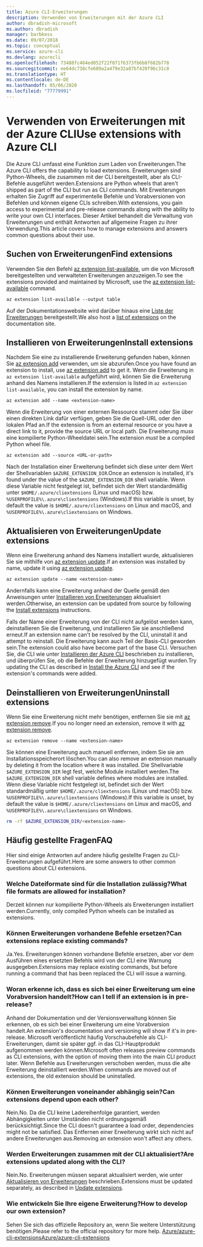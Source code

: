 ```yaml
---
title: Azure CLI-Erweiterungen
description: Verwenden von Erweiterungen mit der Azure CLI
author: dbradish-microsoft
ms.author: dbradish
manager: barbkess
ms.date: 09/07/2018
ms.topic: conceptual
ms.service: azure-cli
ms.devlang: azurecli
ms.openlocfilehash: 73488fc464ed052f22f071f6373fb6b8f682b778
ms.sourcegitcommit: ee64dc738cfe689a2a479e32a87bf420f96c31c8
ms.translationtype: HT
ms.contentlocale: de-DE
ms.lasthandoff: 05/06/2020
ms.locfileid: "77779991"
---
```

# <a name="use-extensions-with-azure-cli"></a><span data-ttu-id="5c738-103">Verwenden von Erweiterungen mit der Azure CLI</span><span class="sxs-lookup"><span data-stu-id="5c738-103">Use extensions with Azure CLI</span></span> 

<span data-ttu-id="5c738-104">Die Azure CLI umfasst eine Funktion zum Laden von Erweiterungen.</span><span class="sxs-lookup"><span data-stu-id="5c738-104">The Azure CLI offers the capability to load extensions.</span></span> <span data-ttu-id="5c738-105">Erweiterungen sind Python-Wheels, die zusammen mit der CLI bereitgestellt, aber als CLI-Befehle ausgeführt werden.</span><span class="sxs-lookup"><span data-stu-id="5c738-105">Extensions are Python wheels that aren't shipped as part of the CLI but run as CLI commands.</span></span>
<span data-ttu-id="5c738-106">Mit Erweiterungen erhalten Sie Zugriff auf experimentelle Befehle und Vorabversionen von Befehlen und können eigene CLIs schreiben.</span><span class="sxs-lookup"><span data-stu-id="5c738-106">With extensions, you gain access to experimental and pre-release commands along with the ability to write your own CLI interfaces.</span></span> <span data-ttu-id="5c738-107">Dieser Artikel behandelt die Verwaltung von Erweiterungen und enthält Antworten auf allgemeine Fragen zu ihrer Verwendung.</span><span class="sxs-lookup"><span data-stu-id="5c738-107">This article covers how to manage extensions and answers common questions about their use.</span></span>

## <a name="find-extensions"></a><span data-ttu-id="5c738-108">Suchen von Erweiterungen</span><span class="sxs-lookup"><span data-stu-id="5c738-108">Find extensions</span></span>

<span data-ttu-id="5c738-109">Verwenden Sie den Befehl [az extension list-available](/cli/azure/extension#az-extension-list-available), um die von Microsoft bereitgestellten und verwalteten Erweiterungen anzuzeigen.</span><span class="sxs-lookup"><span data-stu-id="5c738-109">To see the extensions provided and maintained by Microsoft, use the [az extension list-available](/cli/azure/extension#az-extension-list-available) command.</span></span>

```azurecli-interactive
az extension list-available --output table
```

<span data-ttu-id="5c738-110">Auf der Dokumentationswebsite wird darüber hinaus eine [Liste der Erweiterungen](azure-cli-extensions-list.md) bereitgestellt.</span><span class="sxs-lookup"><span data-stu-id="5c738-110">We also host a [list of extensions](azure-cli-extensions-list.md) on the documentation site.</span></span>

## <a name="install-extensions"></a><span data-ttu-id="5c738-111">Installieren von Erweiterungen</span><span class="sxs-lookup"><span data-stu-id="5c738-111">Install extensions</span></span>

<span data-ttu-id="5c738-112">Nachdem Sie eine zu installierende Erweiterung gefunden haben, können Sie [az extension add](https://docs.microsoft.com/cli/azure/extension#az-extension-add) verwenden, um sie abzurufen.</span><span class="sxs-lookup"><span data-stu-id="5c738-112">Once you have found an extension to install, use [az extension add](https://docs.microsoft.com/cli/azure/extension#az-extension-add) to get it.</span></span> <span data-ttu-id="5c738-113">Wenn die Erweiterung in `az extension list-available` aufgeführt wird, können Sie die Erweiterung anhand des Namens installieren.</span><span class="sxs-lookup"><span data-stu-id="5c738-113">If the extension is listed in `az extension list-available`, you can install the extension by name.</span></span>

```azurecli-interactive
az extension add --name <extension-name>
```

<span data-ttu-id="5c738-114">Wenn die Erweiterung von einer externen Ressource stammt oder Sie über einen direkten Link dafür verfügen, geben Sie die Quell-URL oder den lokalen Pfad an.</span><span class="sxs-lookup"><span data-stu-id="5c738-114">If the extension is from an external resource or you have a direct link to it, provide the source URL or local path.</span></span> <span data-ttu-id="5c738-115">Die Erweiterung _muss_ eine kompilierte Python-Wheeldatei sein.</span><span class="sxs-lookup"><span data-stu-id="5c738-115">The extension _must_ be a compiled Python wheel file.</span></span>

```azurecli-interactive
az extension add --source <URL-or-path>
```

<span data-ttu-id="5c738-116">Nach der Installation einer Erweiterung befindet sich diese unter dem Wert der Shellvariablen `$AZURE_EXTENSION_DIR`.</span><span class="sxs-lookup"><span data-stu-id="5c738-116">Once an extension is installed, it's found under the value of the `$AZURE_EXTENSION_DIR` shell variable.</span></span> <span data-ttu-id="5c738-117">Wenn diese Variable nicht festgelegt ist, befindet sich der Wert standardmäßig unter `$HOME/.azure/cliextensions` (Linux und macOS) bzw. `%USERPROFILE%\.azure\cliextensions` (Windows).</span><span class="sxs-lookup"><span data-stu-id="5c738-117">If this variable is unset, by default the value is `$HOME/.azure/cliextensions` on Linux and macOS, and `%USERPROFILE%\.azure\cliextensions` on Windows.</span></span>

## <a name="update-extensions"></a><span data-ttu-id="5c738-118">Aktualisieren von Erweiterungen</span><span class="sxs-lookup"><span data-stu-id="5c738-118">Update extensions</span></span>

<span data-ttu-id="5c738-119">Wenn eine Erweiterung anhand des Namens installiert wurde, aktualisieren Sie sie mithilfe von [az extension update](https://docs.microsoft.com/cli/azure/extension#az-extension-update).</span><span class="sxs-lookup"><span data-stu-id="5c738-119">If an extension was installed by name, update it using [az extension update](https://docs.microsoft.com/cli/azure/extension#az-extension-update).</span></span>

```azurecli-interactive
az extension update --name <extension-name>
```

<span data-ttu-id="5c738-120">Andernfalls kann eine Erweiterung anhand der Quelle gemäß den Anweisungen unter [Installieren von Erweiterungen](#install-extensions) aktualisiert werden.</span><span class="sxs-lookup"><span data-stu-id="5c738-120">Otherwise, an extension can be updated from source by following the [Install extensions](#install-extensions) instructions.</span></span>

<span data-ttu-id="5c738-121">Falls der Name einer Erweiterung von der CLI nicht aufgelöst werden kann, deinstallieren Sie die Erweiterung, und installieren Sie sie anschließend erneut.</span><span class="sxs-lookup"><span data-stu-id="5c738-121">If an extension name can't be resolved by the CLI, uninstall it and attempt to reinstall.</span></span> <span data-ttu-id="5c738-122">Die Erweiterung kann auch Teil der Basis-CLI geworden sein.</span><span class="sxs-lookup"><span data-stu-id="5c738-122">The extension could also have become part of the base CLI.</span></span>
<span data-ttu-id="5c738-123">Versuchen Sie, die CLI wie unter [Installieren der Azure CLI](install-azure-cli.md) beschrieben zu installieren, und überprüfen Sie, ob die Befehle der Erweiterung hinzugefügt wurden.</span><span class="sxs-lookup"><span data-stu-id="5c738-123">Try updating the CLI as described in [Install the Azure CLI](install-azure-cli.md) and see if the extension's commands were added.</span></span>

## <a name="uninstall-extensions"></a><span data-ttu-id="5c738-124">Deinstallieren von Erweiterungen</span><span class="sxs-lookup"><span data-stu-id="5c738-124">Uninstall extensions</span></span>

<span data-ttu-id="5c738-125">Wenn Sie eine Erweiterung nicht mehr benötigen, entfernen Sie sie mit [az extension remove](https://docs.microsoft.com/cli/azure/extension#az-extension-remove).</span><span class="sxs-lookup"><span data-stu-id="5c738-125">If you no longer need an extension, remove it with [az extension remove](https://docs.microsoft.com/cli/azure/extension#az-extension-remove).</span></span>

```azurecli-interactive
az extension remove --name <extension-name>
```

<span data-ttu-id="5c738-126">Sie können eine Erweiterung auch manuell entfernen, indem Sie sie am Installationsspeicherort löschen.</span><span class="sxs-lookup"><span data-stu-id="5c738-126">You can also remove an extension manually by deleting it from the location where it was installed.</span></span> <span data-ttu-id="5c738-127">Die Shellvariable `$AZURE_EXTENSION_DIR` legt fest, welche Module installiert werden.</span><span class="sxs-lookup"><span data-stu-id="5c738-127">The `$AZURE_EXTENSION_DIR` shell variable defines where modules are installed.</span></span>
<span data-ttu-id="5c738-128">Wenn diese Variable nicht festgelegt ist, befindet sich der Wert standardmäßig unter `$HOME/.azure/cliextensions` (Linux und macOS) bzw. `%USERPROFILE%\.azure\cliextensions` (Windows).</span><span class="sxs-lookup"><span data-stu-id="5c738-128">If this variable is unset, by default the value is `$HOME/.azure/cliextensions` on Linux and macOS, and `%USERPROFILE%\.azure\cliextensions` on Windows.</span></span>

```bash
rm -rf $AZURE_EXTENSION_DIR/<extension-name>
```

## <a name="faq"></a><span data-ttu-id="5c738-129">Häufig gestellte Fragen</span><span class="sxs-lookup"><span data-stu-id="5c738-129">FAQ</span></span>

<span data-ttu-id="5c738-130">Hier sind einige Antworten auf andere häufig gestellte Fragen zu CLI-Erweiterungen aufgeführt.</span><span class="sxs-lookup"><span data-stu-id="5c738-130">Here are some answers to other common questions about CLI extensions.</span></span>

### <a name="what-file-formats-are-allowed-for-installation"></a><span data-ttu-id="5c738-131">Welche Dateiformate sind für die Installation zulässig?</span><span class="sxs-lookup"><span data-stu-id="5c738-131">What file formats are allowed for installation?</span></span>

<span data-ttu-id="5c738-132">Derzeit können nur kompilierte Python-Wheels als Erweiterungen installiert werden.</span><span class="sxs-lookup"><span data-stu-id="5c738-132">Currently, only compiled Python wheels can be installed as extensions.</span></span>

### <a name="can-extensions-replace-existing-commands"></a><span data-ttu-id="5c738-133">Können Erweiterungen vorhandene Befehle ersetzen?</span><span class="sxs-lookup"><span data-stu-id="5c738-133">Can extensions replace existing commands?</span></span>

<span data-ttu-id="5c738-134">Ja.</span><span class="sxs-lookup"><span data-stu-id="5c738-134">Yes.</span></span> <span data-ttu-id="5c738-135">Erweiterungen können vorhandene Befehle ersetzen, aber vor dem Ausführen eines ersetzten Befehls wird von der CLI eine Warnung ausgegeben.</span><span class="sxs-lookup"><span data-stu-id="5c738-135">Extensions may replace existing commands, but before running a command that has been replaced the CLI will issue a warning.</span></span>

### <a name="how-can-i-tell-if-an-extension-is-in-pre-release"></a><span data-ttu-id="5c738-136">Woran erkenne ich, dass es sich bei einer Erweiterung um eine Vorabversion handelt?</span><span class="sxs-lookup"><span data-stu-id="5c738-136">How can I tell if an extension is in pre-release?</span></span>

<span data-ttu-id="5c738-137">Anhand der Dokumentation und der Versionsverwaltung können Sie erkennen, ob es sich bei einer Erweiterung um eine Vorabversion handelt.</span><span class="sxs-lookup"><span data-stu-id="5c738-137">An extension's documentation and versioning will show if it's in pre-release.</span></span> <span data-ttu-id="5c738-138">Microsoft veröffentlicht häufig Vorschaubefehle als CLI-Erweiterungen, damit sie später ggf. in das CLI-Hauptprodukt aufgenommen werden können.</span><span class="sxs-lookup"><span data-stu-id="5c738-138">Microsoft often releases preview commands as CLI extensions, with the option of moving them into the main CLI product later.</span></span> <span data-ttu-id="5c738-139">Wenn Befehle aus Erweiterungen verschoben werden, muss die alte Erweiterung deinstalliert werden.</span><span class="sxs-lookup"><span data-stu-id="5c738-139">When commands are moved out of extensions, the old extension should be uninstalled.</span></span> 

### <a name="can-extensions-depend-upon-each-other"></a><span data-ttu-id="5c738-140">Können Erweiterungen voneinander abhängig sein?</span><span class="sxs-lookup"><span data-stu-id="5c738-140">Can extensions depend upon each other?</span></span>

<span data-ttu-id="5c738-141">Nein.</span><span class="sxs-lookup"><span data-stu-id="5c738-141">No.</span></span> <span data-ttu-id="5c738-142">Da die CLI keine Ladereihenfolge garantiert, werden Abhängigkeiten unter Umständen nicht ordnungsgemäß berücksichtigt.</span><span class="sxs-lookup"><span data-stu-id="5c738-142">Since the CLI doesn't guarantee a load order, dependencies might not be satisfied.</span></span> <span data-ttu-id="5c738-143">Das Entfernen einer Erweiterung wirkt sich nicht auf andere Erweiterungen aus.</span><span class="sxs-lookup"><span data-stu-id="5c738-143">Removing an extension won't affect any others.</span></span>

### <a name="are-extensions-updated-along-with-the-cli"></a><span data-ttu-id="5c738-144">Werden Erweiterungen zusammen mit der CLI aktualisiert?</span><span class="sxs-lookup"><span data-stu-id="5c738-144">Are extensions updated along with the CLI?</span></span>

<span data-ttu-id="5c738-145">Nein.</span><span class="sxs-lookup"><span data-stu-id="5c738-145">No.</span></span> <span data-ttu-id="5c738-146">Erweiterungen müssen separat aktualisiert werden, wie unter [Aktualisieren von Erweiterungen](#update-extensions) beschrieben.</span><span class="sxs-lookup"><span data-stu-id="5c738-146">Extensions must be updated separately, as described in [Update extensions](#update-extensions).</span></span>

### <a name="how-to-develop-our-own-extension"></a><span data-ttu-id="5c738-147">Wie entwickeln Sie Ihre eigene Erweiterung?</span><span class="sxs-lookup"><span data-stu-id="5c738-147">How to develop our own extension?</span></span>
<span data-ttu-id="5c738-148">Sehen Sie sich das offizielle Repository an, wenn Sie weitere Unterstützung benötigen.</span><span class="sxs-lookup"><span data-stu-id="5c738-148">Please refer to the official repository for more help.</span></span> [<span data-ttu-id="5c738-149">Azure/azure-cli-extensions</span><span class="sxs-lookup"><span data-stu-id="5c738-149">Azure/azure-cli-extensions</span></span>](https://github.com/Azure/azure-cli/tree/master/doc/extensions)
